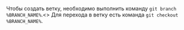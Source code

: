 Чтобы создать ветку, необходимо выполнить команду `git branch %BRANCH_NAME%`.<>
Для перехода в ветку есть команда `git checkout %BRANCH_NAME%`. 
